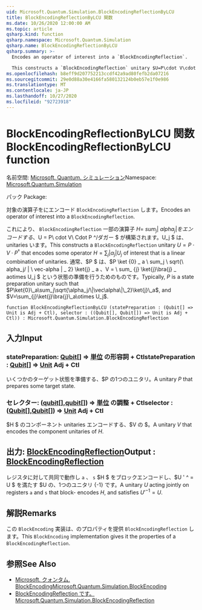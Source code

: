 ```yaml
---
uid: Microsoft.Quantum.Simulation.BlockEncodingReflectionByLCU
title: BlockEncodingReflectionByLCU 関数
ms.date: 10/26/2020 12:00:00 AM
ms.topic: article
qsharp.kind: function
qsharp.namespace: Microsoft.Quantum.Simulation
qsharp.name: BlockEncodingReflectionByLCU
qsharp.summary: >-
  Encodes an operator of interest into a `BlockEncodingReflection`.

  This constructs a `BlockEncodingReflection` unitary $U=P\cdot V\cdot P^\dagger$ that encodes some operator $H=\sum_{j}|\alpha_j|U_j$ of interest that is a linear combination of unitaries. Typically, $P$ is a state preparation unitary such that $P\ket{0}\_a\sum_j\sqrt{\alpha_j/\|\vec\alpha\|\_2}\ket{j}\_a$, and $V=\sum_{j}\ket{j}\bra{j}\_a\otimes U_j$.
ms.openlocfilehash: b8eff9d207752213ccdf42a9ad80fefb2da07216
ms.sourcegitcommit: 29e0d88a30e4166fa580132124b0eb57e1f0e986
ms.translationtype: MT
ms.contentlocale: ja-JP
ms.lasthandoff: 10/27/2020
ms.locfileid: "92723918"
---
```

# <a name="blockencodingreflectionbylcu-function"></a><span data-ttu-id="798b8-102">BlockEncodingReflectionByLCU 関数</span><span class="sxs-lookup"><span data-stu-id="798b8-102">BlockEncodingReflectionByLCU function</span></span>

<span data-ttu-id="798b8-103">名前空間: [Microsoft. Quantum. シミュレーション](xref:Microsoft.Quantum.Simulation)</span><span class="sxs-lookup"><span data-stu-id="798b8-103">Namespace: [Microsoft.Quantum.Simulation](xref:Microsoft.Quantum.Simulation)</span></span>

<span data-ttu-id="798b8-104">パック [](https://nuget.org/packages/)</span><span class="sxs-lookup"><span data-stu-id="798b8-104">Package: [](https://nuget.org/packages/)</span></span>


<span data-ttu-id="798b8-105">対象の演算子をにエンコード `BlockEncodingReflection` します。</span><span class="sxs-lookup"><span data-stu-id="798b8-105">Encodes an operator of interest into a `BlockEncodingReflection`.</span></span>

<span data-ttu-id="798b8-106">これにより、 `BlockEncodingReflection` 一部の演算子 $H = \ sum_ {j} | \ alpha_j | をエンコードする、$U = P\ cdot V\ Cdot P ^/ダガー $ が構築されます。U_j $ は、unitaries います。</span><span class="sxs-lookup"><span data-stu-id="798b8-106">This constructs a `BlockEncodingReflection` unitary $U=P\cdot V\cdot P^\dagger$ that encodes some operator $H=\sum_{j}|\alpha_j|U_j$ of interest that is a linear combination of unitaries.</span></span> <span data-ttu-id="798b8-107">通常、$P $ は、$P \ket {0} \_ a \ sum_j \ sqrt{\ alpha_j/ \| \ vec-alpha \| \_ 2} \ket{j} \_ a $、$V = \ sum_ {j} \ket{j}\bra{j} \_ aotimes U_j $ という状態の準備を行うためのものです。</span><span class="sxs-lookup"><span data-stu-id="798b8-107">Typically, $P$ is a state preparation unitary such that $P\ket{0}\_a\sum_j\sqrt{\alpha_j/\|\vec\alpha\|\_2}\ket{j}\_a$, and $V=\sum_{j}\ket{j}\bra{j}\_a\otimes U_j$.</span></span>

```qsharp
function BlockEncodingReflectionByLCU (statePreparation : (Qubit[] => Unit is Adj + Ctl), selector : ((Qubit[], Qubit[]) => Unit is Adj + Ctl)) : Microsoft.Quantum.Simulation.BlockEncodingReflection
```


## <a name="input"></a><span data-ttu-id="798b8-108">入力</span><span class="sxs-lookup"><span data-stu-id="798b8-108">Input</span></span>

### <a name="statepreparation--qubit--unit-adj--ctl"></a><span data-ttu-id="798b8-109">statePreparation: [Qubit](xref:microsoft.quantum.lang-ref.qubit)[] => [単位](xref:microsoft.quantum.lang-ref.unit) の形容詞 + Ctl</span><span class="sxs-lookup"><span data-stu-id="798b8-109">statePreparation : [Qubit](xref:microsoft.quantum.lang-ref.qubit)[] => [Unit](xref:microsoft.quantum.lang-ref.unit) Adj + Ctl</span></span>

<span data-ttu-id="798b8-110">いくつかのターゲット状態を準備する、$P の1つのユニタリ。</span><span class="sxs-lookup"><span data-stu-id="798b8-110">A unitary $P$ that prepares some target state.</span></span>


### <a name="selector--qubitqubit--unit-adj--ctl"></a><span data-ttu-id="798b8-111">セレクター: ([qubit](xref:microsoft.quantum.lang-ref.qubit)[],[qubit](xref:microsoft.quantum.lang-ref.qubit)[]) => [単位](xref:microsoft.quantum.lang-ref.unit) の調整 + Ctl</span><span class="sxs-lookup"><span data-stu-id="798b8-111">selector : ([Qubit](xref:microsoft.quantum.lang-ref.qubit)[],[Qubit](xref:microsoft.quantum.lang-ref.qubit)[]) => [Unit](xref:microsoft.quantum.lang-ref.unit) Adj + Ctl</span></span>

<span data-ttu-id="798b8-112">$H $ のコンポーネント unitaries エンコードする、$V の $。</span><span class="sxs-lookup"><span data-stu-id="798b8-112">A unitary $V$ that encodes the component unitaries of $H$.</span></span>



## <a name="output--blockencodingreflection"></a><span data-ttu-id="798b8-113">出力: [BlockEncodingReflection](xref:Microsoft.Quantum.Simulation.BlockEncodingReflection)</span><span class="sxs-lookup"><span data-stu-id="798b8-113">Output : [BlockEncodingReflection](xref:Microsoft.Quantum.Simulation.BlockEncodingReflection)</span></span>

<span data-ttu-id="798b8-114">レジスタに対して共同で動作し `a` 、 `s` $H $ をブロックエンコードし、$U ' ^ = U $ を満たす $U の、1つのユニタリ {-1} です。</span><span class="sxs-lookup"><span data-stu-id="798b8-114">A unitary $U$ acting jointly on registers `a` and `s` that block- encodes $H$, and satisfies $U'^{-1} = U$.</span></span>

## <a name="remarks"></a><span data-ttu-id="798b8-115">解説</span><span class="sxs-lookup"><span data-stu-id="798b8-115">Remarks</span></span>

<span data-ttu-id="798b8-116">この `BlockEncoding` 実装は、のプロパティを提供 `BlockEncodingReflection` します。</span><span class="sxs-lookup"><span data-stu-id="798b8-116">This `BlockEncoding` implementation gives it the properties of a `BlockEncodingReflection`.</span></span>

## <a name="see-also"></a><span data-ttu-id="798b8-117">参照</span><span class="sxs-lookup"><span data-stu-id="798b8-117">See Also</span></span>

- [<span data-ttu-id="798b8-118">Microsoft. クォンタム. BlockEncoding</span><span class="sxs-lookup"><span data-stu-id="798b8-118">Microsoft.Quantum.Simulation.BlockEncoding</span></span>](xref:Microsoft.Quantum.Simulation.BlockEncoding)
- [<span data-ttu-id="798b8-119">BlockEncodingReflection です。</span><span class="sxs-lookup"><span data-stu-id="798b8-119">Microsoft.Quantum.Simulation.BlockEncodingReflection</span></span>](xref:Microsoft.Quantum.Simulation.BlockEncodingReflection)